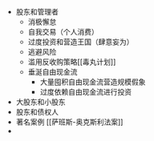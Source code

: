 - 股东和管理者
	- 消极懈怠
	- 自我交易（个人消费）
	- 过度投资和营造王国（肆意妄为）
	- 逃避风险
	- 滥用反收购策略[[毒丸计划]]
	- 垂涎自由现金流
		- 大量囤积自由现金流营造规模假象
		- 过度依赖自由现金流进行投资
- 大股东和小股东
- 股东和债权人
- 著名案例 [[萨班斯-奥克斯利法案]]
-